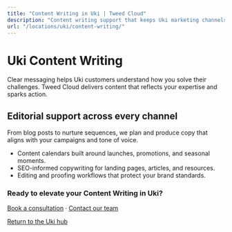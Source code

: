 ```yaml
---
title: "Content Writing in Uki | Tweed Cloud"
description: "Content writing support that keeps Uki marketing channels fresh."
url: "/locations/uki/content-writing/"
---
```


# Uki Content Writing

Clear messaging helps Uki customers understand how you solve their challenges. Tweed Cloud delivers content that reflects your expertise and sparks action.

## Editorial support across every channel

From blog posts to nurture sequences, we plan and produce copy that aligns with your campaigns and tone of voice.

- Content calendars built around launches, promotions, and seasonal moments.
- SEO-informed copywriting for landing pages, articles, and resources.
- Editing and proofing workflows that protect your brand standards.

### Ready to elevate your Content Writing in Uki?

[Book a consultation](/consultation/) · [Contact our team](/contact/)

[Return to the Uki hub](/locations/uki/)
